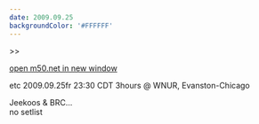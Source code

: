 ```yaml
---
date: 2009.09.25
backgroundColor: '#FFFFFF'
---
```


\>>

[open m50.net in new window  
](http://m50.net/)  


etc 2009.09.25fr 23:30 CDT 3hours @ WNUR, Evanston-Chicago  


Jeekoos & BRC...  
no setlist
